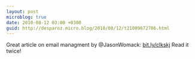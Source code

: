 ```yaml
---
layout: post
microblog: true
date: 2010-08-12 03:00 +0300
guid: http://desparoz.micro.blog/2010/08/12/t21009672706.html
---
```

Great article on email managment by  @JasonWomack: [bit.ly/clkskj](http://bit.ly/clkskj) Read it twice!
